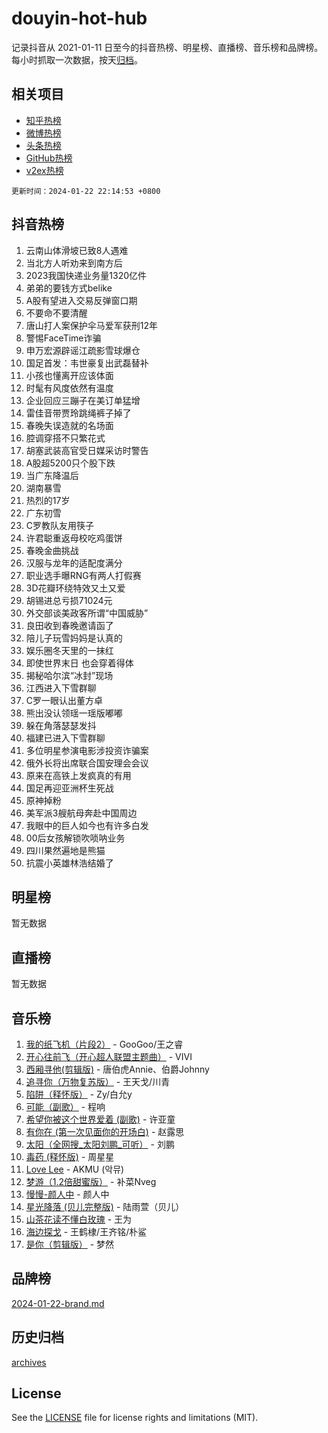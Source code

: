 # douyin-hot-hub

记录抖音从 2021-01-11 日至今的抖音热榜、明星榜、直播榜、音乐榜和品牌榜。每小时抓取一次数据，按天[归档](archives)。

## 相关项目

- [知乎热榜](https://github.com/lonnyzhang423/zhihu-hot-hub)
- [微博热榜](https://github.com/lonnyzhang423/weibo-hot-hub)
- [头条热榜](https://github.com/lonnyzhang423/toutiao-hot-hub)
- [GitHub热榜](https://github.com/lonnyzhang423/github-hot-hub)
- [v2ex热榜](https://github.com/lonnyzhang423/v2ex-hot-hub)


`更新时间：2024-01-22 22:14:53 +0800`

## 抖音热榜

1. 云南山体滑坡已致8人遇难
1. 当北方人听劝来到南方后
1. 2023我国快递业务量1320亿件
1. 弟弟的要钱方式belike
1. A股有望进入交易反弹窗口期
1. 不要命不要清醒
1. 唐山打人案保护伞马爱军获刑12年
1. 警惕FaceTime诈骗
1. 申万宏源辟谣江疏影雪球爆仓
1. 国足首发：韦世豪复出武磊替补
1. 小孩也懂离开应该体面
1. 时髦有风度依然有温度
1. 企业回应三蹦子在美订单猛增
1. 雷佳音带贾玲跳绳裤子掉了
1. 春晚失误造就的名场面
1. 腔调穿搭不只繁花式
1. 胡塞武装高官受日媒采访时警告
1. A股超5200只个股下跌
1. 当广东降温后
1. 湖南暴雪
1. 热烈的17岁
1. 广东初雪
1. C罗教队友用筷子
1. 许君聪重返母校吃鸡蛋饼
1. 春晚金曲挑战
1. 汉服与龙年的适配度满分
1. 职业选手曝RNG有两人打假赛
1. 3D花瓣环绕特效又土又爱
1. 胡锡进总亏损71024元
1. 外交部谈美政客所谓“中国威胁”
1. 良田收到春晚邀请函了
1. 陪儿子玩雪妈妈是认真的
1. 娱乐圈冬天里的一抹红
1. 即使世界末日 也会穿着得体
1. 揭秘哈尔滨“冰封”现场
1. 江西进入下雪群聊
1. C罗一眼认出董方卓
1. 熊出没认领瑶一瑶版嘟嘟
1. 躲在角落瑟瑟发抖
1. 福建已进入下雪群聊
1. 多位明星参演电影涉投资诈骗案
1. 俄外长将出席联合国安理会会议
1. 原来在高铁上发疯真的有用
1. 国足再迎亚洲杯生死战
1. 原神掉粉
1. 美军派3艘航母奔赴中国周边
1. 我眼中的巨人如今也有许多白发
1. 00后女孩解锁吹唢呐业务
1. 四川果然遍地是熊猫
1. 抗震小英雄林浩结婚了

## 明星榜

暂无数据

## 直播榜

暂无数据

## 音乐榜

1. [我的纸飞机（片段2）](https://sf86-cdn-tos.douyinstatic.com/obj/tos-cn-ve-2774/oM2ZrKcg2CD5AeRB2gkeXOFB1IxAGJdZPazYHf) - GooGoo/王之睿
1. [开心往前飞（开心超人联盟主题曲）](https://sf86-cdn-tos.douyinstatic.com/obj/tos-cn-ve-2774/9d8fb7c82cf1421fb93a9fe925275e0a) - VIVI
1. [西厢寻他(剪辑版)](https://sf86-cdn-tos.douyinstatic.com/obj/tos-cn-ve-2774/oUsAVfAQKlRNxEv5qxvIB8o5qmIWUcXbzJKJhw) - 唐伯虎Annie、伯爵Johnny
1. [追寻你（万物复苏版）](https://sf86-cdn-tos.douyinstatic.com/obj/tos-cn-ve-2774/oYeAZJsbjIDit9APmBg8u6uDUQnHmoCf3gbo74) - 王天戈/川青
1. [陷阱（释怀版）](https://sf86-cdn-tos.douyinstatic.com/obj/tos-cn-ve-2774/oE8C21LeZrzKLDFfQYgMzx4GAIHageG5IzayY7) - Zy/白允y
1. [可能（副歌）](https://sf86-cdn-tos.douyinstatic.com/obj/tos-cn-ve-2774/cde1731888894259b333569393c2fb51) - 程响
1. [希望你被这个世界爱着 (副歌)](https://sf86-cdn-tos.douyinstatic.com/obj/tos-cn-ve-2774/oUHCmWQfZlE3QQBKBeD8rCFLpJzPgCpImhsxMt) - 许亚童
1. [有你在 (第一次见面你的开场白)](https://sf86-cdn-tos.douyinstatic.com/obj/tos-cn-ve-2774/oAthrQ3ClJBfI57uBoFEgNDYtNCZ0TSYQQfxQ0) - 赵露思
1. [太阳（全网搜_太阳刘鹏_可听）](https://sf86-cdn-tos.douyinstatic.com/obj/tos-cn-ve-2774/ogWbyIQnlBFImVbeDocRdCIYtBHlbJXgfZMvgz) - 刘鹏
1. [毒药 (释怀版)](https://sf86-cdn-tos.douyinstatic.com/obj/tos-cn-ve-2774/oYILMEAzspdZBIzy4frJNB8ZHPHWAhiwowd4Ad) - 周星星
1. [Love Lee](https://sf3-cdn-tos.douyinstatic.com/obj/tos-cn-ve-2774/o05GbkJGbCBTdDnMtB0fwOYgkeZp23vrWQDQBS) - AKMU (악뮤)
1. [梦游（1.2倍甜蜜版）](https://sf86-cdn-tos.douyinstatic.com/obj/tos-cn-ve-2774/o4gyAUm8hwufoEABmwVIiQtHsFuGzAEEWtNMzo) - 补菜Nveg
1. [慢慢-颜人中](https://sf86-cdn-tos.douyinstatic.com/obj/tos-cn-ve-2774/ocjHNfBXdBxQNC8ZGAeoLMFTUgtBg8bkExunDC) - 颜人中
1. [星光降落 (贝儿完整版)](https://sf6-cdn-tos.douyinstatic.com/obj/tos-cn-ve-2774/okwB9hAwyAtsFFkFBzAX1hOOfQuIoMNs0W2Mwr) - 陆雨萱（贝儿）
1. [山茶花读不懂白玫瑰](https://sf86-cdn-tos.douyinstatic.com/obj/tos-cn-ve-2774/osfn8B7DktrRHEPJgPCfDbw7QDQEkwC16BxZg9) - 王为
1. [海边探戈](https://sf3-cdn-tos.douyinstatic.com/obj/tos-cn-ve-2774/os9gE0VQCGqt6VQkZDyBBYvfSDY0QFe3vVmubn) - 王鹤棣/王齐铭/朴鲨
1. [是你（剪辑版）](https://sf86-cdn-tos.douyinstatic.com/obj/tos-cn-ve-2774/46019dae783c4c969944217fe1cfafc4) - 梦然

## 品牌榜

[2024-01-22-brand.md](archives/2024-01-22-brand.md)

## 历史归档

[archives](archives)

## License

See the [LICENSE](LICENSE) file for license rights and limitations (MIT).
